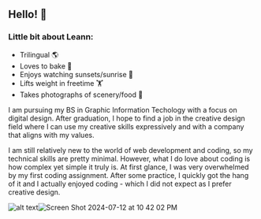 ## Hello! 👋
### Little bit about Leann: 
- Trilingual 🌎
- Loves to bake 🧁
- Enjoys watching sunsets/sunrise 🌅
- Lifts weight in freetime 🏋️
- Takes photographs of scenery/food 📸

I am pursuing my BS in Graphic Information Techology with a focus on digital design. After graduation, I hope to find a job in the creative design field where I can use my creative skills expressively and with a company that aligns with my values.

I am still relatively new to the world of web development and coding, so my technical skills are pretty minimal. However, what I do love about coding is how complex yet simple it truly is. At first glance, I was very overwhelmed by my first coding assignment. After some practice, I quickly got the hang of it and I actually enjoyed coding - which I did not expect as I prefer creative design. 

![alt text](image.jpg)![Screen Shot 2024-07-12 at 10 42 02 PM](https://github.com/user-attachments/assets/9972ef0c-ed13-4200-acb8-c50f3cbdfa58)
